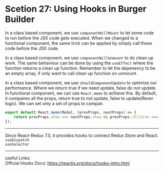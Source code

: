# Scetion 27: Using Hooks in Burger Builder

In a class based component, we use `componentWillMount` to let some code to run before the JSX code gets executed. When we changed to a functional component, the same trick can be applied by simply call these code before the JSX code.

In a class based component, we use `componentWillUnmount` to do clean up work. The same behaviour can be done by using the `useEffect` where the function returns a clean up function. Remember to let the depenency to be an empty array, if only want to call clean up function on unmount.

In a class based component, we use `shouldComponentUpdate` to optimize our performance. Where we return true if we need update, false do not update. In functional component, we can use `React.memo` to achieve this. By default, it compaires all the props, return true to not update, false to update(Rever logic). We can set only a set of props to compair.
```javascript
export default React.memo(Modal, (prevProps, nextProps) => {
    return prevProps.show === nextProps.show && prevProps.children === nextProps.children;
});
```

***
Since React-Redux 7.0, it provides hooks to connect Redux Store and React.  
`useDispatch`  
`useSelector`  

***
useful Links:  
Official Hooks Docs: https://reactjs.org/docs/hooks-intro.html